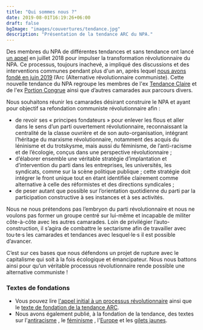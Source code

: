```yaml
---
title: "Qui sommes nous ?"
date: 2019-08-01T16:19:26+06:00
draft: false
bgImage: "images/couvertures/tendance.jpg"
description: "Présentation de la tendance ARC du NPA."
---
```

Des membres du NPA de différentes tendances et sans tendance ont lancé [un appel](https://alt-rev.com/articles/2019-09/appel/) en juillet 2018 pour impulser la transformation révolutionnaire du NPA. Ce processus, toujours inachevé, a impliqué des discussions et des interventions communes pendant plus d'un an, après lequel [nous avons fondé en juin 2019](https://alt-rev.com/articles/2019-09/declarationfindecongres/) l’Arc (Alternative révolutionnaire communiste). Cette nouvelle tendance du NPA regroupe les membres de l'ex [Tendance Claire](https://tendanceclaire.org/) et de l'ex [Portion Congrue](https://laportioncongrue.wordpress.com/) ainsi que d’autres camarades aux parcours divers.

Nous souhaitons réunir les camarades désirant construire le NPA et ayant pour objectif sa refondation communiste révolutionnaire afin :

* de revoir ses « principes fondateurs » pour enlever les flous et aller dans le sens d’un parti ouvertement révolutionnaire, reconnaissant la centralité de la classe ouvrière et de son auto-organisation, intégrant l’héritage du marxisme révolutionnaire, notamment des acquis du léninisme et du trotskysme, mais aussi du féminisme, de l’anti-racisme et de l’écologie, conçus dans une perspective révolutionnaire ;
* d’élaborer ensemble une véritable stratégie d’implantation et d’intervention du parti dans les entreprises, les universités, les syndicats, comme sur la scène politique publique ; cette stratégie doit intégrer le front unique tout en étant identifiée clairement comme alternative à celle des réformistes et des directions syndicales ;
* de peser autant que possible sur l’orientation quotidienne du parti par la participation constructive à ses instances et à ses activités.

Nous ne nous prétendons pas l’embryon du parti révolutionnaire et nous ne voulons pas former un groupe centré sur lui-même et incapable de militer côte-à-côte avec les autres camarades. Loin de privilégier l’auto-construction, il s’agira de combattre le sectarisme afin de travailler avec tou·te·s les camarades et tendances avec lesquel·le·s il est possible d’avancer.

C’est sur ces bases que nous défendons un projet de rupture avec le capitalisme qui soit à la fois écologique et émancipateur. Nous nous battons ainsi pour qu’un véritable processus révolutionnaire rende possible une alternative communiste !

### Textes de fondations

* Vous pouvez lire [l'appel initial à un processus révolutionnaire](https://alt-rev.com/articles/2019-09/appel/) ainsi que le [texte de fondation de la tendance ARC](https://alt-rev.com/articles/2019-09/declarationfindecongres/).
* Nous avons également publié, à la fondation de la tendance, des textes sur l'[antiracisme](https://alt-rev.com/articles/2019-09/antiracisme/) , le [féminisme](https://alt-rev.com/articles/2019-09/feminisme/) , l'[Europe](https://alt-rev.com/articles/2019-09/europe/) et les [gilets jaunes](https://alt-rev.com/articles/2019-09/giletsjaunes/).

<!-- ### Quelques outils

* Les tendances durant les congrès du NPA
* Les fractions de la 4ème Internationale
-->
